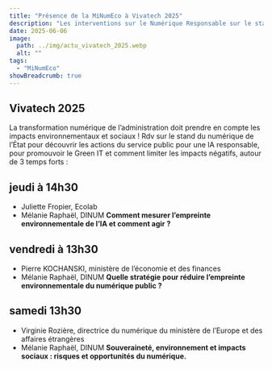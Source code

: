 ```yaml
---
title: "Présence de la MiNumEco à Vivatech 2025"
description: "Les interventions sur le Numérique Responsable sur le stand du numérique de l'État"
date: 2025-06-06
image:
  path: ../img/actu_vivatech_2025.webp
  alt: ""
tags:
  - "MiNumEco"
showBreadcrumb: true
---
```



<!-- chapô-->

<!-- texte-->

## Vivatech 2025 

La transformation numérique de l’administration doit prendre en compte les impacts environnementaux et sociaux !
Rdv sur le stand du numérique de l’État pour découvrir les actions du service public pour une IA responsable, pour promouvoir le Green IT et comment limiter les impacts négatifs, autour de 3 temps forts :

## jeudi à 14h30

* Juliette Fropier, Ecolab
* Mélanie Raphaël, DINUM
**Comment mesurer l’empreinte environnementale de l’IA et comment agir ?** 

## vendredi à 13h30
* Pierre KOCHANSKI, ministère de l’économie et des finances
* Mélanie Raphaël, DINUM
**Quelle stratégie pour réduire l’empreinte environnementale du numérique public ?**

## samedi 13h30
* Virginie Rozière, directrice du numérique du ministère de l’Europe et des affaires étrangères
* Mélanie Raphaël, DINUM
**Souveraineté, environnement et impacts sociaux : risques et opportunités du numérique.** 
